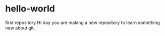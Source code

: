 # hello-world
first repository
Hi boy you are making a new repository to learn something new about git.
